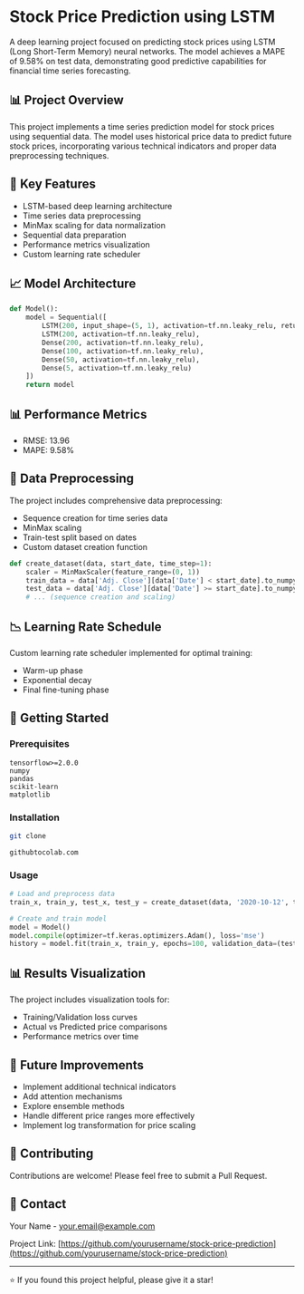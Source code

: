 # Stock Price Prediction using LSTM

A deep learning project focused on predicting stock prices using LSTM (Long Short-Term Memory) neural networks. The model achieves a MAPE of 9.58% on test data, demonstrating good predictive capabilities for financial time series forecasting.

## 📊 Project Overview

This project implements a time series prediction model for stock prices using sequential data. The model uses historical price data to predict future stock prices, incorporating various technical indicators and proper data preprocessing techniques.

## 🔑 Key Features

- LSTM-based deep learning architecture
- Time series data preprocessing
- MinMax scaling for data normalization
- Sequential data preparation
- Performance metrics visualization
- Custom learning rate scheduler

## 📈 Model Architecture

```python
def Model():
    model = Sequential([
        LSTM(200, input_shape=(5, 1), activation=tf.nn.leaky_relu, return_sequences=True),
        LSTM(200, activation=tf.nn.leaky_relu),
        Dense(200, activation=tf.nn.leaky_relu),
        Dense(100, activation=tf.nn.leaky_relu),
        Dense(50, activation=tf.nn.leaky_relu),
        Dense(5, activation=tf.nn.leaky_relu)
    ])
    return model
```

## 📊 Performance Metrics

- RMSE: 13.96
- MAPE: 9.58%

## 🔧 Data Preprocessing

The project includes comprehensive data preprocessing:
- Sequence creation for time series data
- MinMax scaling
- Train-test split based on dates
- Custom dataset creation function

```python
def create_dataset(data, start_date, time_step=1):
    scaler = MinMaxScaler(feature_range=(0, 1))
    train_data = data['Adj. Close'][data['Date'] < start_date].to_numpy()
    test_data = data['Adj. Close'][data['Date'] >= start_date].to_numpy()
    # ... (sequence creation and scaling)
```

## 📉 Learning Rate Schedule

Custom learning rate scheduler implemented for optimal training:
- Warm-up phase
- Exponential decay
- Final fine-tuning phase

## 🚀 Getting Started

### Prerequisites
```
tensorflow>=2.0.0
numpy
pandas
scikit-learn
matplotlib
```

### Installation
```bash
git clone 
```
```colab
githubtocolab.com
```

### Usage
```python
# Load and preprocess data
train_x, train_y, test_x, test_y = create_dataset(data, '2020-10-12', time_step=5)

# Create and train model
model = Model()
model.compile(optimizer=tf.keras.optimizers.Adam(), loss='mse')
history = model.fit(train_x, train_y, epochs=100, validation_data=(test_x, test_y))
```

## 📊 Results Visualization

The project includes visualization tools for:
- Training/Validation loss curves
- Actual vs Predicted price comparisons
- Performance metrics over time

## 🔄 Future Improvements

- Implement additional technical indicators
- Add attention mechanisms
- Explore ensemble methods
- Handle different price ranges more effectively
- Implement log transformation for price scaling


## 🤝 Contributing

Contributions are welcome! Please feel free to submit a Pull Request.

## 📧 Contact

Your Name - [your.email@example.com](mailto:your.email@example.com)

Project Link: [https://github.com/yourusername/stock-price-prediction](https://github.com/yourusername/stock-price-prediction)


---
⭐️ If you found this project helpful, please give it a star!